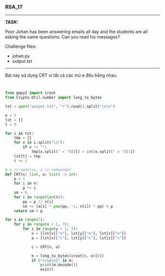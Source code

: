 
### RSA_17

----

**_TASK:_**

Poor Johan has been answering emails all day and the students are all asking the same questions. Can you read his messages?

Challenge files:
  - johan.py
  - output.txt

----

Bài này sử dụng CRT vì tất cả các mũ e đểu bằng nhau.

```python


from gmpy2 import iroot
from Crypto.Util.number import long_to_bytes

txt = open("output.txt", "r").read().split("\n\n")

e = 3
lst = {}
t = 0

for i in txt:
    tmp = {}
    for x in i.split("\n"):
        if x != "":
            tmp[x.split(" = ")[0]] = int(x.split(" = ")[1])
    lst[t] = tmp
    t += 1

# n is modulus, a is remainder
def CRT(n: list, a: list) -> int:
    p = 1
    for i in n:
        p *= i
    sm = 0
    for i in range(len(n)):
        pp = p // n[i]
        sm += (a[i] * pow(pp, -1, n[i]) * pp) % p
    return sm % p

for x in range(7):
    for y in range(x + 1, 7):
        for z in range(y + 1, 7):
            n = [lst[x]["n"], lst[y]["n"], lst[z]["n"]]
            a = [lst[x]["c"], lst[y]["c"], lst[z]["c"]]

            c = CRT(n, a)

            m = long_to_bytes(iroot(c, e)[0])
            if b"crypto{" in m:
                print(m.decode())
                exit()

```
